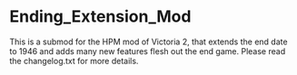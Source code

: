 # Ending_Extension_Mod
This is a submod for the HPM mod of Victoria 2, that extends the end date to 1946 and adds many new features flesh out the end game. Please read the changelog.txt for more details.
